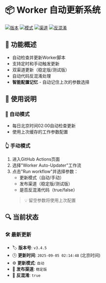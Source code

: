 # 📦 Worker 自动更新系统

[![版本](https://img.shields.io/badge/版本-v3.4.5-blue)]()
[![模式](https://img.shields.io/badge/模式-自动-yellow)]()
[![渠道](https://img.shields.io/badge/渠道-稳定版-green)]()
[![反混淆](https://img.shields.io/badge/反混淆-true-red)]()

## 🚀 功能概述
- 自动检查并更新Worker脚本
- 支持定时和手动触发更新
- 双渠道更新（稳定版/测试版）
- 自动代码反混淆处理
- **智能配置记忆** - 自动记住上次的参数选择

## 📖 使用说明
### 🤖 自动模式
- 每日北京时间02:00自动检查更新
- 使用上次缓存的工作参数配置

### 👆 手动模式
1. 进入GitHub Actions页面
2. 选择"Worker Auto-Updater"工作流
3. 点击"Run workflow"并选择参数：
   - 更新模式（自动/手动）
   - 发布渠道（稳定版/测试版）
   - 是否反混淆代码（true/false）
   > 💡 留空参数将使用上次配置

## 🔍 当前状态
### 🛠️ 最新更新
- 🏷️ **版本号**: `v3.4.5`
- 🕒 **更新时间**: `2025-09-05 02:14:48` (北京时间)
- ⚙️ **更新模式**: `自动`
- 🌿 **发布渠道**: `稳定版`
- 🔧 **反混淆**: `true`

